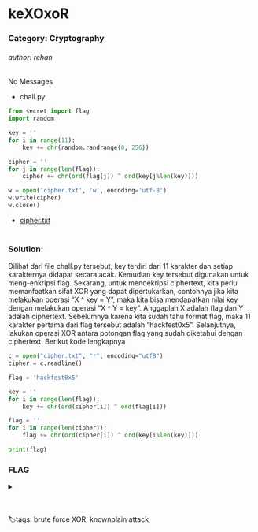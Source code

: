 # keXOxoR

### Category: Cryptography

###### author: rehan

No Messages

- chall.py

```py
from secret import flag
import random

key = ''
for i in range(11):
    key += chr(random.randrange(0, 256))

cipher = ''
for j in range(len(flag)):
    cipher += chr(ord(flag[j]) ^ ord(key[j%len(key)]))

w = open('cipher.txt', 'w', encoding='utf-8')
w.write(cipher)
w.close()
```

- [cipher.txt](/Hackfest0x5/Cryptography/keXOxoR/cipher.txt)
  <br><br>

### Solution:

Dilihat dari file chall.py tersebut, key terdiri dari 11 karakter dan setiap karakternya didapat secara acak. Kemudian key tersebut digunakan untuk meng-enkripsi flag. Sekarang, untuk mendekripsi ciphertext, kita perlu memanfaatkan sifat XOR yang dapat dipertukarkan, contohnya jika kita melakukan operasi “X ^ key = Y”, maka kita bisa mendapatkan nilai key dengan melakukan operasi “X ^ Y = key”. Anggaplah X adalah flag dan Y adalah ciphertext. Sebelumnya karena kita sudah tahu format flag, maka 11 karakter pertama dari flag tersebut adalah “hackfest0x5”. Selanjutnya, lakukan operasi XOR antara potongan flag yang sudah diketahui dengan ciphertext. Berikut kode lengkapnya

```py
c = open("cipher.txt", "r", encoding="utf8")
cipher = c.readline()

flag = 'hackfest0x5'

key = ''
for i in range(len(flag)):
    key += chr(ord(cipher[i]) ^ ord(flag[i]))

flag = ''
for i in range(len(cipher)):
    flag += chr(ord(cipher[i]) ^ ord(key[i%len(key)]))

print(flag)
```

### FLAG

<details>
  <summary></summary>
  
hackfest0x5{Us3_uR_L0g1c_anD_A_l1t7L3_b1t_M4g1c_T0_g3T_Fl4G}
</details>

<br><br>
🏷️tags: brute force XOR, knownplain attack

